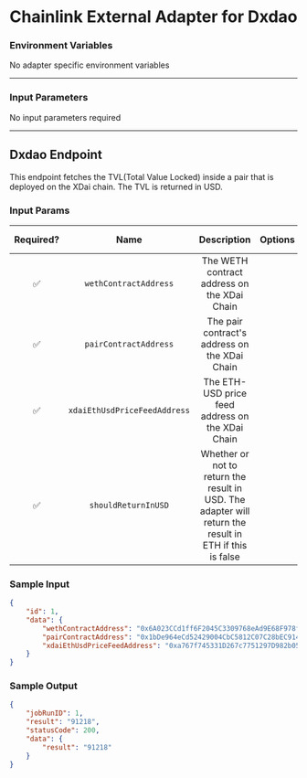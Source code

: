 # Chainlink External Adapter for Dxdao

### Environment Variables

No adapter specific environment variables

---

### Input Parameters

No input parameters required

---

## Dxdao Endpoint

This endpoint fetches the TVL(Total Value Locked) inside a pair that is deployed on the XDai chain.  The TVL is returned in USD.

### Input Params

| Required? |            Name            |               Description                |       Options       | Defaults to |
| :-------: | :------------------------: | :--------------------------------------: | :-----------------: | :---------: |
|    ✅     | `wethContractAddress`  |   The WETH contract address on the XDai Chain    |  |             |
|    ✅     | `pairContractAddress` | The pair contract's address on the XDai Chain |   |             |
|    ✅     | `xdaiEthUsdPriceFeedAddress` | The ETH-USD price feed address on the XDai Chain |   |             |
|    ✅     | `shouldReturnInUSD` | Whether or not to return the result in USD.  The adapter will return the result in ETH if this is false |   |     `false`         |

### Sample Input

```json
{
    "id": 1,
    "data": {
        "wethContractAddress": "0x6A023CCd1ff6F2045C3309768eAd9E68F978f6e1",
        "pairContractAddress": "0x1bDe964eCd52429004CbC5812C07C28bEC9147e9",
        "xdaiEthUsdPriceFeedAddress": "0xa767f745331D267c7751297D982b050c93985627"
    }
}
```

### Sample Output

```json
{
    "jobRunID": 1,
    "result": "91218",
    "statusCode": 200,
    "data": {
        "result": "91218"
    }
}
```
